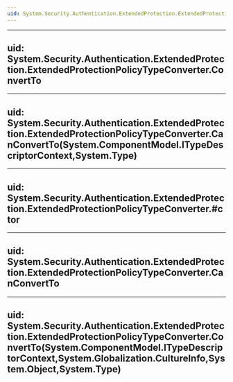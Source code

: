 ```yaml
---
uid: System.Security.Authentication.ExtendedProtection.ExtendedProtectionPolicyTypeConverter
---
```


---
uid: System.Security.Authentication.ExtendedProtection.ExtendedProtectionPolicyTypeConverter.ConvertTo
---

---
uid: System.Security.Authentication.ExtendedProtection.ExtendedProtectionPolicyTypeConverter.CanConvertTo(System.ComponentModel.ITypeDescriptorContext,System.Type)
---

---
uid: System.Security.Authentication.ExtendedProtection.ExtendedProtectionPolicyTypeConverter.#ctor
---

---
uid: System.Security.Authentication.ExtendedProtection.ExtendedProtectionPolicyTypeConverter.CanConvertTo
---

---
uid: System.Security.Authentication.ExtendedProtection.ExtendedProtectionPolicyTypeConverter.ConvertTo(System.ComponentModel.ITypeDescriptorContext,System.Globalization.CultureInfo,System.Object,System.Type)
---
